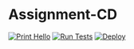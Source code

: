 # Assignment-CD
[![Print Hello](https://github.com/Moniquecho/Assignment-CD/actions/workflows/hello.yml/badge.svg)](https://github.com/Moniquecho/Assignment-CD/actions/workflows/hello.yml)
[![Run Tests](https://github.com/Moniquecho/Assignment-CD/actions/workflows/run_tests.yml/badge.svg)](https://github.com/Moniquecho/Assignment-CD/actions/workflows/run_tests.yml)
[![Deploy](https://github.com/Moniquecho/Assignment-CD/actions/workflows/deploy.yml/badge.svg)](https://github.com/Moniquecho/Assignment-CD/actions/workflows/deploy.yml)
